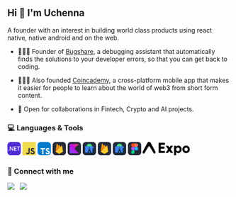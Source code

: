##  Hi 👋 I'm Uchenna

A founder with an interest in building world class products using react native, native android and on the web.

- 👨🏽‍💻 Founder of [Bugshare](https://bugshare.io), a debugging assistant that automatically finds the solutions to your developer errors, so that you can get back to coding.

- 👨🏽‍💻 Also founded [Coincademy](https://coincademy.app), a cross-platform mobile app that makes it easier for people to learn about the world of web3 from short form content.

- 🙌 Open for collaborations in Fintech, Crypto and AI projects.

###  💻 Languages & Tools

<code><img height="30" src="https://raw.githubusercontent.com/tandpfun/skill-icons/main/icons/DotNet.svg"></code>
<code><img height="30" src="https://raw.githubusercontent.com/github/explore/80688e429a7d4ef2fca1e82350fe8e3517d3494d/topics/javascript/javascript.png"></code>
<code><img height="30" src="https://raw.githubusercontent.com/tandpfun/skill-icons/main/icons/TypeScript.svg"></code>
<code><img height="30" src="https://raw.githubusercontent.com/tandpfun/skill-icons/main/icons/Firebase-Dark.svg"></code>
<code><img height="30" src="https://raw.githubusercontent.com/tandpfun/skill-icons/main/icons/Kotlin-Dark.svg"></code>
<code><img height="30" src="https://raw.githubusercontent.com/tandpfun/skill-icons/main/icons/AndroidStudio-Dark.svg"></code>
<code><img height="30" src="https://raw.githubusercontent.com/tandpfun/skill-icons/main/icons/Firebase-Dark.svg"></code>
<code><img height="30" src="https://raw.githubusercontent.com/tandpfun/skill-icons/main/icons/AndroidStudio-Dark.svg"></code>
<code><img height="30" src="https://raw.githubusercontent.com/tandpfun/skill-icons/main/icons/Figma-Dark.svg"></code>
<code><img height="30" src="https://raw.githubusercontent.com/UchennaOkafor/UchennaOkafor/63c3bbc899bc9af38636194d69158f848ffaa189/logos/expo/logo-wordmark.svg"></code>

###  🤝 Connect with me
 
[<img height="35" src="https://cdn0.iconfinder.com/data/icons/social-and-online-logos/40/Twitter-1024.png"/>](https://twitter.com/_UchennaOkafor)&nbsp;&nbsp;
[<img height="35" src="https://cdn0.iconfinder.com/data/icons/social-and-online-logos/40/LinkedIn-1024.png"/>](https://www.linkedin.com/in/uchenna-okafor-baa422146/)

